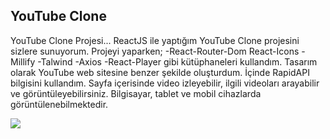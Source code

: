 ## YouTube Clone 

YouTube Clone Projesi... ReactJS ile yaptığım YouTube Clone projesini sizlere sunuyorum. Projeyi yaparken; 
-React-Router-Dom
React-Icons 
-Millify
-Talwind 
-Axios 
-React-Player gibi kütüphaneleri kullandım. Tasarım olarak YouTube web sitesine benzer şekilde oluşturdum. İçinde RapidAPI bilgisini kullandım. Sayfa içerisinde video izleyebilir, ilgili videoları arayabilir ve görüntüleyebilirsiniz. Bilgisayar, tablet ve mobil cihazlarda görüntülenebilmektedir.

<img src="youtube.gif" />